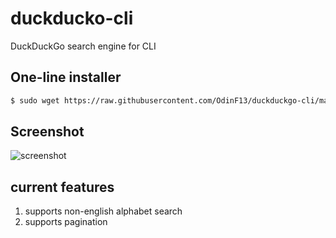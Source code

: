 # duckducko-cli
DuckDuckGo search engine for CLI

## One-line installer
```bash
$ sudo wget https://raw.githubusercontent.com/OdinF13/duckduckgo-cli/main/duckduckgo.sh -O /usr/bin/duckduckgo && sudo chmod +x $_
```

## Screenshot
![screenshot](https://i.imgur.com/onnVByF.png)

## current features
1. supports non-english alphabet search
2. supports pagination
